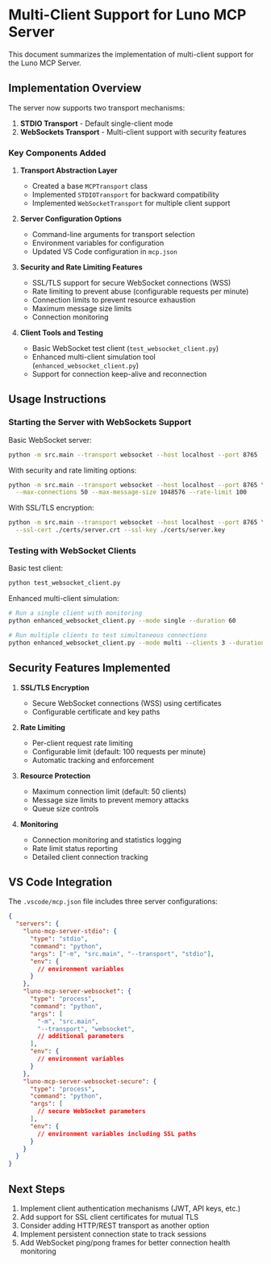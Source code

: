 # Multi-Client Support for Luno MCP Server

This document summarizes the implementation of multi-client support for the Luno MCP Server.

## Implementation Overview

The server now supports two transport mechanisms:

1. **STDIO Transport** - Default single-client mode
2. **WebSockets Transport** - Multi-client support with security features

### Key Components Added

1. **Transport Abstraction Layer**
   - Created a base `MCPTransport` class
   - Implemented `STDIOTransport` for backward compatibility
   - Implemented `WebSocketTransport` for multiple client support

2. **Server Configuration Options**
   - Command-line arguments for transport selection
   - Environment variables for configuration
   - Updated VS Code configuration in `mcp.json`

3. **Security and Rate Limiting Features**
   - SSL/TLS support for secure WebSocket connections (WSS)
   - Rate limiting to prevent abuse (configurable requests per minute)
   - Connection limits to prevent resource exhaustion
   - Maximum message size limits
   - Connection monitoring

4. **Client Tools and Testing**
   - Basic WebSocket test client (`test_websocket_client.py`)
   - Enhanced multi-client simulation tool (`enhanced_websocket_client.py`)
   - Support for connection keep-alive and reconnection

## Usage Instructions

### Starting the Server with WebSockets Support

Basic WebSocket server:
```bash
python -m src.main --transport websocket --host localhost --port 8765
```

With security and rate limiting options:
```bash
python -m src.main --transport websocket --host localhost --port 8765 \
  --max-connections 50 --max-message-size 1048576 --rate-limit 100
```

With SSL/TLS encryption:
```bash
python -m src.main --transport websocket --host localhost --port 8765 \
  --ssl-cert ./certs/server.crt --ssl-key ./certs/server.key
```

### Testing with WebSocket Clients

Basic test client:
```bash
python test_websocket_client.py
```

Enhanced multi-client simulation:
```bash
# Run a single client with monitoring
python enhanced_websocket_client.py --mode single --duration 60

# Run multiple clients to test simultaneous connections
python enhanced_websocket_client.py --mode multi --clients 3 --duration 60
```

## Security Features Implemented

1. **SSL/TLS Encryption**
   - Secure WebSocket connections (WSS) using certificates
   - Configurable certificate and key paths

2. **Rate Limiting**
   - Per-client request rate limiting
   - Configurable limit (default: 100 requests per minute)
   - Automatic tracking and enforcement

3. **Resource Protection**
   - Maximum connection limit (default: 50 clients)
   - Message size limits to prevent memory attacks
   - Queue size controls

4. **Monitoring**
   - Connection monitoring and statistics logging
   - Rate limit status reporting
   - Detailed client connection tracking

## VS Code Integration

The `.vscode/mcp.json` file includes three server configurations:

```json
{
  "servers": {
    "luno-mcp-server-stdio": {
      "type": "stdio",
      "command": "python",
      "args": ["-m", "src.main", "--transport", "stdio"],
      "env": {
        // environment variables
      }
    },
    "luno-mcp-server-websocket": {
      "type": "process",
      "command": "python",
      "args": [
        "-m", "src.main", 
        "--transport", "websocket", 
        // additional parameters
      ],
      "env": {
        // environment variables
      }
    },
    "luno-mcp-server-websocket-secure": {
      "type": "process",
      "command": "python",
      "args": [
        // secure WebSocket parameters
      ],
      "env": {
        // environment variables including SSL paths
      }
    }
  }
}
```

## Next Steps

1. Implement client authentication mechanisms (JWT, API keys, etc.)
2. Add support for SSL client certificates for mutual TLS
3. Consider adding HTTP/REST transport as another option
4. Implement persistent connection state to track sessions
5. Add WebSocket ping/pong frames for better connection health monitoring
